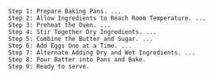     Step 1: Prepare Baking Pans. ...
    Step 2: Allow Ingredients to Reach Room Temperature. ...
    Step 3: Preheat the Oven. ...
    Step 4: Stir Together Dry Ingredients. ...
    Step 5: Combine the Butter and Sugar. ...
    Step 6: Add Eggs One at a Time. ...
    Step 7: Alternate Adding Dry and Wet Ingredients. ...
    Step 8: Pour Batter into Pans and Bake.
    Step 9: Ready to serve.